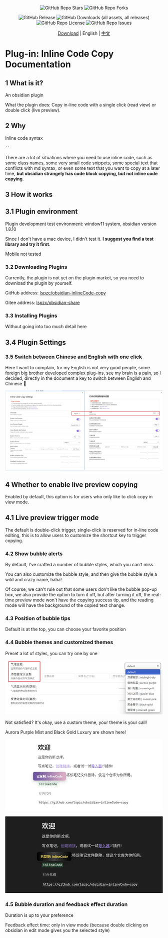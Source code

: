 <p align="center">
  <img alt="GitHub Repo Stars" src="https://img.shields.io/github/stars/lspzc/obsidian-inlineCode-copy">
  <img alt="GitHub Repo Forks" src="https://img.shields.io/github/forks/lspzc/obsidian-inlineCode-copy">
</p>

<p align="center">
  <img alt="GitHub Release" src="https://img.shields.io/github/v/release/lspzc/obsidian-inlineCode-copy">
  <img alt="GitHub Downloads (all assets, all releases)" src="https://img.shields.io/github/downloads/lspzc/obsidian-inlineCode-copy/total">
  <img alt="GitHub Repo License" src="https://img.shields.io/github/license/lspzc/obsidian-inlineCode-copy">
  <img alt="GitHub Repo Issues" src="https://img.shields.io/github/issues/lspzc/obsidian-inlineCode-copy">
</p>

<p align="center">
  <a href="https://github.com/lspzc/obsidian-inlineCode-copy/releases">Download</a> |
  English |
  <a href="./README.md">中文</a>
</p>

# Plug-in: Inline Code Copy Documentation

## 1 What is it?

An obsidian plugin

What the plugin does: Copy in-line code with a single click (read view) or double click (live preview).

## 2 Why

Inline code syntax

```md 
`` 
```

There are a lot of situations where you need to use inline code, such as some class names, some very small code snippets, some special text that conflicts with md syntax, or even some text that you want to copy at a later time, **but obsidian strangely has code block copying, but not inline code copying**.

## 3 How it works

## 3.1 Plugin environment

Plugin development test environment: window11 system, obsidian version 1.8.10

Since I don't have a mac device, I didn't test it. **I suggest you find a test library and try it first**.

Mobile not tested

### 3.2 Downloading Plugins

Currently, the plugin is not yet on the plugin market, so you need to download the plugin by yourself.

GitHub address: [lspzc/obsidian-inlineCode-copy](https://github.com/lspzc/obsidian-inlineCode-copy)

Gitee address: [lspzc/obsidian-share](https://gitee.com/lspzc/obsidain-share)

### 3.3 Installing Plugins

Without going into too much detail here

## 3.4 Plugin Settings

### 3.5 Switch between Chinese and English with one click

Here I want to complain, for my English is not very good people, some foreign big brother developed complex plug-ins, see my brain is a pain, so I decided, directly in the document a key to switch between English and Chinese 🎉

![](./attachments/20250612_插件：Inline%20Code%20Copy%20说明文档-img.webp)

## 4 Whether to enable live preview copying

Enabled by default, this option is for users who only like to click copy in view mode.

## 4.1 Live preview trigger mode

The default is double-click trigger, single-click is reserved for in-line code editing, this is to allow users to customize the shortcut key to trigger copying.

### 4.2 Show bubble alerts

By default, I've crafted a number of bubble styles, which you can't miss.

You can also customize the bubble style, and then give the bubble style a wild and crazy name, haha!

Of course, we can't rule out that some users don't like the bubble pop-up box, we also provide the option to turn it off, but after turning it off, the real-time preview mode won't have the copying success tip, and the reading mode will have the background of the copied text change.

### 4.3 Position of bubble tips

Default is at the top, you can choose your favorite position

### 4.4 Bubble themes and customized themes

Preset a lot of styles, you can try one by one

![](./attachments/20250612_插件：Inline%20Code%20Copy%20说明文档-img-1.webp)

Not satisfied? It's okay, use a custom theme, your theme is your call!

Aurora Purple Mist and Black Gold Luxury are shown here!

![](./attachments/20250612_插件：Inline%20Code%20Copy%20说明文档-img-2.webp)

![](./attachments/20250612_插件：Inline%20Code%20Copy%20说明文档-img-3.webp)

### 4.5 Bubble duration and feedback effect duration

Duration is up to your preference

Feedback effect time: only in view mode (because double clicking on obsidian in edit mode gives you the selected style)
